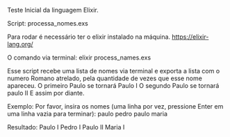 Teste Inicial da linguagem Elixir.

Script: processa_nomes.exs

Para rodar é necessário ter o elixir instalado na máquina.
https://elixir-lang.org/

O comando via terminal: elixir process_names.exs

Esse script recebe uma lista de nomes via terminal e exporta a lista com o numero Romano atrelado, pela quantidade de vezes que esse nome apareceu.
O primeiro Paulo se tornará Paulo I
O segundo Paulo se tornará paulo II
E assim por diante.

Exemplo:
Por favor, insira os nomes (uma linha por vez, pressione Enter em uma linha vazia para terminar):
paulo
pedro
paulo
maria

Resultado:
Paulo I
Pedro I
Paulo II
Maria I



